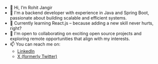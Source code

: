 - 👋 Hi, I’m Rohit Jangir
- 👀  I'm a backend developer with experience in Java and Spring Boot, passionate about building scalable and efficient systems.
- 🌱 Currently learning React.js – because adding a new skill never hurts, right?
- 💞️ I'm open to collaborating on exciting open source projects and exploring remote opportunities that align with my interests.
- 📫 You can reach me on:
  -  [LinkedIn](https://www.linkedin.com/in/rohit-jangir) 
  -  [X (formerly Twitter)](https://x.com/RohitJa61551588)
